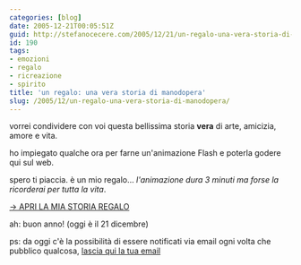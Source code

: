 ```yaml
---
categories: [blog]
date: 2005-12-21T00:05:51Z
guid: http://stefanocecere.com/2005/12/21/un-regalo-una-vera-storia-di-manodopera/
id: 190
tags:
- emozioni
- regalo
- ricreazione
- spirito
title: 'un regalo: una vera storia di manodopera'
slug: /2005/12/un-regalo-una-vera-storia-di-manodopera/
---
```


<a href="http://stefanocecere.com/wp-content/mani.html" target="_blank"><img src='/wp-content/manine.jpg' alt='' align='left' /></a>vorrei condividere con voi questa bellissima storia **vera** di arte, amicizia, amore e vita.

ho impiegato qualche ora per farne un'animazione Flash e poterla godere qui sul web.

spero ti piaccia. è un mio regalo… _l'animazione dura 3 minuti ma forse la ricorderai per tutta la vita_.

 <a href="http://stefanocecere.com/wp-content/mani.html" target="_blank">-> APRI LA MIA STORIA REGALO</a>

ah: buon anno! (oggi è il 21 dicembre)

ps: da oggi c'è la possibilità di essere notificati via email ogni volta che pubblico qualcosa, [lascia qui la tua email](http://stefanocecere.com/subscribe.php)